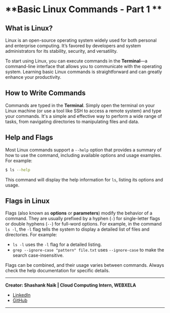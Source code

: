 # **Basic Linux Commands - Part 1 **

## What is Linux?

Linux is an open-source operating system widely used for both personal and enterprise computing. It’s favored by developers and system administrators for its stability, security, and versatility.

To start using Linux, you can execute commands in the **Terminal**—a command-line interface that allows you to communicate with the operating system. Learning basic Linux commands is straightforward and can greatly enhance your productivity.

## How to Write Commands

Commands are typed in the **Terminal**. Simply open the terminal on your Linux machine (or use a tool like SSH to access a remote system) and type your commands. It's a simple and effective way to perform a wide range of tasks, from navigating directories to manipulating files and data.

## Help and Flags

Most Linux commands support a `--help` option that provides a summary of how to use the command, including available options and usage examples.
For example:
```bash
$ ls --help
```
This command will display the help information for `ls`, listing its options and usage.

## Flags in Linux

Flags (also known as **options** or **parameters**) modify the behavior of a command. They are usually prefixed by a hyphen (`-`) for single-letter flags or double hyphens (`--`) for full-word options. For example, in the command `ls -l`, the `-l` flag tells the system to display a detailed list of files and directories.
For example:

-    `ls -l` uses the `-l` flag for a detailed listing.
-   `grep --ignore-case "pattern" file.txt` uses `--ignore-case` to make the search case-insensitive.

Flags can be combined, and their usage varies between commands. Always check the help documentation for specific details.


---

**Creator: Shashank Naik | Cloud Computing Intern, WEBXELA**

- [LinkedIn](https://www.linkedin.com/in/shashank-naik09061319)
- [GitHub](https://github.com/Shashank693)
---
